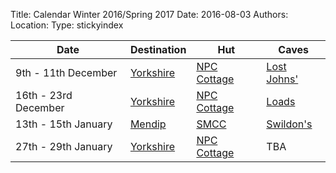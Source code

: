 Title: Calendar Winter 2016/Spring 2017
Date: 2016-08-03
Authors:
Location:
Type: stickyindex

|Date              | Destination                          | Hut                                                                                  | Caves  |
| ---              |  ---                                 | ---                                                                                  |  ---  |
|9th - 11th December| [Yorkshire](caves?search=Yorkshire) | [NPC Cottage](http://www.northernpennineclub.org.uk/greenclose/greenclose.htm)     | [Lost Johns'](caves?search=Lost) |
|16th - 23rd December | [Yorkshire](caves?search=Yorkshire) | [NPC Cottage](http://www.northernpennineclub.org.uk/greenclose/greenclose.htm) | [Loads](caves?search=Yorkshire) |
|13th - 15th January | [Mendip](caves?search=Mendip) | [SMCC](https://www.shepton.org.uk/) | [Swildon's](caves?search=Swildon's) |
|27th - 29th January | [Yorkshire](caves?search=Yorkshire) | [NPC Cottage](http://www.northernpennineclub.org.uk/greenclose/greenclose.htm) | TBA |
